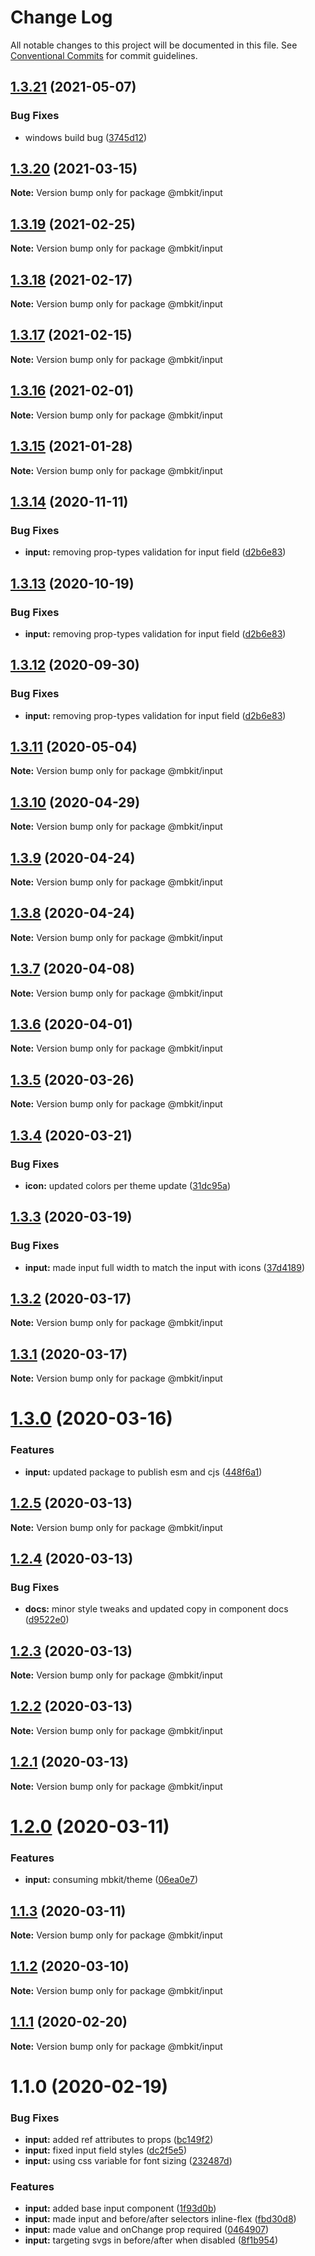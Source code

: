 # Change Log

All notable changes to this project will be documented in this file.
See [Conventional Commits](https://conventionalcommits.org) for commit guidelines.

## [1.3.21](https://github.com/mindbody/mbkit/compare/@mbkit/input@1.3.20...@mbkit/input@1.3.21) (2021-05-07)


### Bug Fixes

* windows build bug ([3745d12](https://github.com/mindbody/mbkit/commit/3745d1297e1dd7e90e53ba096097f1e97f4e8a99))





## [1.3.20](https://github.com/mindbody/mbkit/compare/@mbkit/input@1.3.19...@mbkit/input@1.3.20) (2021-03-15)

**Note:** Version bump only for package @mbkit/input





## [1.3.19](https://github.com/mindbody/mbkit/compare/@mbkit/input@1.3.18...@mbkit/input@1.3.19) (2021-02-25)

**Note:** Version bump only for package @mbkit/input





## [1.3.18](https://github.com/mindbody/mbkit/compare/@mbkit/input@1.3.17...@mbkit/input@1.3.18) (2021-02-17)

**Note:** Version bump only for package @mbkit/input





## [1.3.17](https://github.com/mindbody/mbkit/compare/@mbkit/input@1.3.16...@mbkit/input@1.3.17) (2021-02-15)

**Note:** Version bump only for package @mbkit/input





## [1.3.16](https://github.com/mindbody/mbkit/compare/@mbkit/input@1.3.14...@mbkit/input@1.3.16) (2021-02-01)

**Note:** Version bump only for package @mbkit/input





## [1.3.15](https://github.com/mindbody/mbkit/compare/@mbkit/input@1.3.14...@mbkit/input@1.3.15) (2021-01-28)

**Note:** Version bump only for package @mbkit/input





## [1.3.14](https://github.com/mindbody/mbkit/compare/@mbkit/input@1.3.13...@mbkit/input@1.3.14) (2020-11-11)


### Bug Fixes

* **input:** removing prop-types validation for input field ([d2b6e83](https://github.com/mindbody/mbkit/commit/d2b6e83407d7cfc0a3b1dc8dab9d00270b560043))





## [1.3.13](https://github.com/mindbody/mbkit/compare/@mbkit/input@1.3.13...@mbkit/input@1.3.13) (2020-10-19)


### Bug Fixes

* **input:** removing prop-types validation for input field ([d2b6e83](https://github.com/mindbody/mbkit/commit/d2b6e83407d7cfc0a3b1dc8dab9d00270b560043))





## [1.3.12](https://github.com/mindbody/mbkit/compare/@mbkit/input@1.3.11...@mbkit/input@1.3.12) (2020-09-30)


### Bug Fixes

* **input:** removing prop-types validation for input field ([d2b6e83](https://github.com/mindbody/mbkit/commit/d2b6e83407d7cfc0a3b1dc8dab9d00270b560043))





## [1.3.11](https://github.com/mindbody/design-system/compare/@mbkit/input@1.3.10...@mbkit/input@1.3.11) (2020-05-04)

**Note:** Version bump only for package @mbkit/input





## [1.3.10](https://github.com/mindbody/design-system/compare/@mbkit/input@1.3.9...@mbkit/input@1.3.10) (2020-04-29)

**Note:** Version bump only for package @mbkit/input





## [1.3.9](https://github.com/mindbody/design-system/compare/@mbkit/input@1.3.7...@mbkit/input@1.3.9) (2020-04-24)

**Note:** Version bump only for package @mbkit/input





## [1.3.8](https://github.com/mindbody/design-system/compare/@mbkit/input@1.3.7...@mbkit/input@1.3.8) (2020-04-24)

**Note:** Version bump only for package @mbkit/input





## [1.3.7](https://github.com/mindbody/mbkit/compare/@mbkit/input@1.3.6...@mbkit/input@1.3.7) (2020-04-08)

**Note:** Version bump only for package @mbkit/input





## [1.3.6](https://github.com/mindbody/design-system/compare/@mbkit/input@1.3.5...@mbkit/input@1.3.6) (2020-04-01)

**Note:** Version bump only for package @mbkit/input





## [1.3.5](https://github.com/mindbody/design-system/compare/@mbkit/input@1.3.4...@mbkit/input@1.3.5) (2020-03-26)

**Note:** Version bump only for package @mbkit/input





## [1.3.4](https://github.com/mindbody/design-system/compare/@mbkit/input@1.3.3...@mbkit/input@1.3.4) (2020-03-21)


### Bug Fixes

* **icon:** updated colors per theme update ([31dc95a](https://github.com/mindbody/design-system/commit/31dc95a250f51d35082f1250ba3e814d3c3b3322))





## [1.3.3](https://github.com/mindbody/design-system/compare/@mbkit/input@1.3.2...@mbkit/input@1.3.3) (2020-03-19)


### Bug Fixes

* **input:** made input full width to match the input with icons ([37d4189](https://github.com/mindbody/design-system/commit/37d418970e7f49c4e1a69c004b847beadaea128d))





## [1.3.2](https://github.com/mindbody/mbkit/compare/@mbkit/input@1.3.1...@mbkit/input@1.3.2) (2020-03-17)

**Note:** Version bump only for package @mbkit/input





## [1.3.1](https://github.com/mindbody/design-system/compare/@mbkit/input@1.3.0...@mbkit/input@1.3.1) (2020-03-17)

**Note:** Version bump only for package @mbkit/input





# [1.3.0](https://github.com/mindbody/design-system/compare/@mbkit/input@1.2.5...@mbkit/input@1.3.0) (2020-03-16)


### Features

* **input:** updated package to publish esm and cjs ([448f6a1](https://github.com/mindbody/design-system/commit/448f6a16714c1e6ac104c1dfa45f90996de2bb89))





## [1.2.5](https://github.com/mindbody/design-system/compare/@mbkit/input@1.2.4...@mbkit/input@1.2.5) (2020-03-13)

**Note:** Version bump only for package @mbkit/input





## [1.2.4](https://github.com/mindbody/design-system/compare/@mbkit/input@1.2.3...@mbkit/input@1.2.4) (2020-03-13)


### Bug Fixes

* **docs:** minor style tweaks and updated copy in component docs ([d9522e0](https://github.com/mindbody/design-system/commit/d9522e0f1470800e3103793208e24a84739a5888))





## [1.2.3](https://github.com/mindbody/design-system/compare/@mbkit/input@1.2.2...@mbkit/input@1.2.3) (2020-03-13)

**Note:** Version bump only for package @mbkit/input





## [1.2.2](https://github.com/mindbody/design-system/compare/@mbkit/input@1.2.1...@mbkit/input@1.2.2) (2020-03-13)

**Note:** Version bump only for package @mbkit/input





## [1.2.1](https://github.com/mindbody/design-system/compare/@mbkit/input@1.2.0...@mbkit/input@1.2.1) (2020-03-13)

**Note:** Version bump only for package @mbkit/input





# [1.2.0](https://github.com/mindbody/design-system/compare/@mbkit/input@1.1.3...@mbkit/input@1.2.0) (2020-03-11)


### Features

* **input:** consuming mbkit/theme ([06ea0e7](https://github.com/mindbody/design-system/commit/06ea0e78ea9c822820b682ba0a58049a84a14b6d))





## [1.1.3](https://github.com/mindbody/design-system/compare/@mbkit/input@1.1.2...@mbkit/input@1.1.3) (2020-03-11)

**Note:** Version bump only for package @mbkit/input





## [1.1.2](https://github.com/mindbody/design-system/compare/@mbkit/input@1.1.1...@mbkit/input@1.1.2) (2020-03-10)

**Note:** Version bump only for package @mbkit/input





## [1.1.1](https://github.com/mindbody/design-system/compare/@mbkit/input@1.1.0...@mbkit/input@1.1.1) (2020-02-20)

**Note:** Version bump only for package @mbkit/input





# 1.1.0 (2020-02-19)


### Bug Fixes

* **input:** added ref attributes to props ([bc149f2](https://github.com/mindbody/design-system/commit/bc149f27f3be0802951d1eec8d7a238bad993959))
* **input:** fixed input field styles ([dc2f5e5](https://github.com/mindbody/design-system/commit/dc2f5e58cc31dc682935b5891cb3bd217ffe6c8b))
* **input:** using css variable for font sizing ([232487d](https://github.com/mindbody/design-system/commit/232487d7db0dd07a4f9419f2106c62fbbe32b85e))


### Features

* **input:** added base input component ([1f93d0b](https://github.com/mindbody/design-system/commit/1f93d0bf9ceeae6a7c21c5f1a31ec8b43a02ae7d))
* **input:** made input and before/after selectors inline-flex ([fbd30d8](https://github.com/mindbody/design-system/commit/fbd30d8bfcef7c801f19d64d41af6a16f48abbf0))
* **input:** made value and onChange prop required ([0464907](https://github.com/mindbody/design-system/commit/0464907b145230403cd3707f2a25a8005aa564a2))
* **input:** targeting svgs in before/after when disabled ([8f1b954](https://github.com/mindbody/design-system/commit/8f1b95410adae146da025283bbb70968072090c3))
